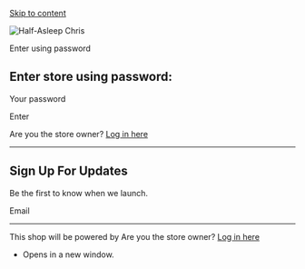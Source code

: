 [Skip to content](#MainContent)

![Half-Asleep Chris](//halfasleepchris.com/cdn/shop/files/logo_plain.png?v=1728340837&width=500)

Enter using password

Enter store using password:
---------------------------

 Your password

Enter

Are you the store owner? [Log in here](https://www.halfasleepchris.com/admin)

* * *

   

Sign Up For Updates
-------------------

Be the first to know when we launch.

 

 Email

* * *

This shop will be powered by [](https://www.shopify.com/) Are you the store owner? [Log in here](https://www.halfasleepchris.com/admin)

* Opens in a new window.